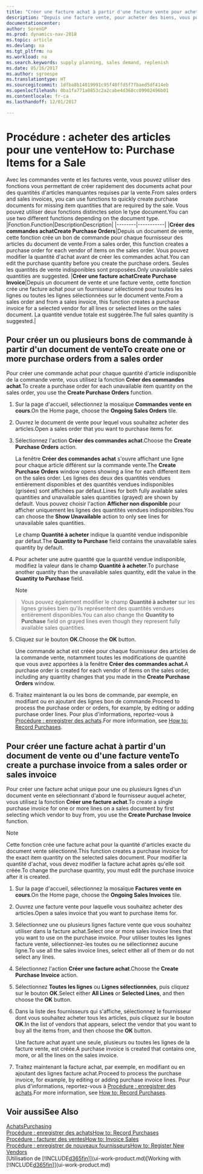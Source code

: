 ```yaml
---
title: "Créer une facture achat à partir d'une facture vente pour acheter des articles pour une vente"
description: "Depuis une facture vente, pour acheter des biens, vous pouvez créer une facture achat pour un fournisseur."
documentationcenter: 
author: SorenGP
ms.prod: dynamics-nav-2018
ms.topic: article
ms.devlang: na
ms.tgt_pltfrm: na
ms.workload: na
ms.search.keywords: supply planning, sales demand, replenish
ms.date: 05/16/2017
ms.author: sgroespe
ms.translationtype: HT
ms.sourcegitcommit: 1dfba8b14019991c95f40ffd5f7fbaed5df414eb
ms.openlocfilehash: 0ba1fa771a0853c2a2cabe4d368cc09902496b01
ms.contentlocale: fr-ca
ms.lasthandoff: 12/01/2017

---
```

# <a name="how-to-purchase-items-for-a-sale"></a><span data-ttu-id="46909-103">Procédure : acheter des articles pour une vente</span><span class="sxs-lookup"><span data-stu-id="46909-103">How to: Purchase Items for a Sale</span></span>
<span data-ttu-id="46909-104">Avec les commandes vente et les factures vente, vous pouvez utiliser des fonctions vous permettant de créer rapidement des documents achat pour des quantités d'articles manquantes requises par la vente.</span><span class="sxs-lookup"><span data-stu-id="46909-104">From sales orders and sales invoices, you can use functions to quickly create purchase documents for missing item quantities that are required by the sale.</span></span> <span data-ttu-id="46909-105">Vous pouvez utiliser deux fonctions distinctes selon le type document.</span><span class="sxs-lookup"><span data-stu-id="46909-105">You can use two different functions depending on the document type.</span></span>
|<span data-ttu-id="46909-106">Fonction.</span><span class="sxs-lookup"><span data-stu-id="46909-106">Function</span></span>|<span data-ttu-id="46909-107">Description</span><span class="sxs-lookup"><span data-stu-id="46909-107">Description</span></span>|
|--------|-----------|
|<span data-ttu-id="46909-108">**Créer des commandes achat**</span><span class="sxs-lookup"><span data-stu-id="46909-108">**Create Purchase Orders**</span></span>|<span data-ttu-id="46909-109">Depuis un document de vente, cette fonction crée un bon de commande pour chaque fournisseur des articles du document de vente.</span><span class="sxs-lookup"><span data-stu-id="46909-109">From a sales order, this function creates a purchase order for each vendor of items on the sales order.</span></span> <span data-ttu-id="46909-110">Vous pouvez modifier la quantité d'achat avant de créer les commandes achat.</span><span class="sxs-lookup"><span data-stu-id="46909-110">You can edit the purchase quantity before you create the purchase orders.</span></span> <span data-ttu-id="46909-111">Seules les quantités de vente indisponibles sont proposées.</span><span class="sxs-lookup"><span data-stu-id="46909-111">Only unavailable sales quantities are suggested.</span></span>
|<span data-ttu-id="46909-112">**Créer une facture achat**</span><span class="sxs-lookup"><span data-stu-id="46909-112">**Create Purchase Invoice**</span></span>|<span data-ttu-id="46909-113">Depuis un document de vente et une facture vente, cette fonction crée une facture achat pour un fournisseur sélectionné pour toutes les lignes ou toutes les lignes sélectionnées sur le document vente.</span><span class="sxs-lookup"><span data-stu-id="46909-113">From a sales order and from a sales invoice, this function creates a purchase invoice for a selected vendor for all lines or selected lines on the sales document.</span></span> <span data-ttu-id="46909-114">La quantité vendue totale est suggérée.</span><span class="sxs-lookup"><span data-stu-id="46909-114">The full sales quantity is suggested.</span></span>|

## <a name="to-create-one-or-more-purchase-orders-from-a-sales-order"></a><span data-ttu-id="46909-115">Pour créer un ou plusieurs bons de commande à partir d'un document de vente</span><span class="sxs-lookup"><span data-stu-id="46909-115">To create one or more purchase orders from a sales order</span></span>
<span data-ttu-id="46909-116">Pour créer une commande achat pour chaque quantité d'article indisponible de la commande vente, vous utilisez la fonction **Créer des commandes achat**.</span><span class="sxs-lookup"><span data-stu-id="46909-116">To create a purchase order for each unavailable item quantity on the sales order, you use the **Create Purchase Orders** function.</span></span>

1. <span data-ttu-id="46909-117">Sur la page d'accueil, sélectionnez la mosaïque **Commandes vente en cours**.</span><span class="sxs-lookup"><span data-stu-id="46909-117">On the Home page, choose the **Ongoing Sales Orders** tile.</span></span>
2. <span data-ttu-id="46909-118">Ouvrez le document de vente pour lequel vous souhaitez acheter des articles.</span><span class="sxs-lookup"><span data-stu-id="46909-118">Open a sales order that you want to purchase items for.</span></span>
3. <span data-ttu-id="46909-119">Sélectionnez l'action **Créer des commandes achat**.</span><span class="sxs-lookup"><span data-stu-id="46909-119">Choose the **Create Purchase Orders** action.</span></span>

    <span data-ttu-id="46909-120">La fenêtre **Créer des commandes achat** s'ouvre affichant une ligne pour chaque article différent sur la commande vente.</span><span class="sxs-lookup"><span data-stu-id="46909-120">The **Create Purchase Orders** window opens showing a line for each different item on the sales order.</span></span> <span data-ttu-id="46909-121">Les lignes des deux des quantités vendues entièrement disponibles et des quantités vendues indisponibles (grisées) sont affichées par défaut.</span><span class="sxs-lookup"><span data-stu-id="46909-121">Lines for both fully available sales quantities and unavailable sales quantities (grayed) are shown by default.</span></span> <span data-ttu-id="46909-122">Vous pouvez choisir l'action **Afficher non disponible** pour afficher uniquement les lignes des quantités vendues indisponibles.</span><span class="sxs-lookup"><span data-stu-id="46909-122">You can choose the **Show Unavailable** action to only see lines for unavailable sales quantities.</span></span>

    <span data-ttu-id="46909-123">Le champ **Quantité à acheter** indique la quantité vendue indisponible par défaut.</span><span class="sxs-lookup"><span data-stu-id="46909-123">The **Quantity to Purchase** field contains the unavailable sales quantity by default.</span></span>
4. <span data-ttu-id="46909-124">Pour acheter une autre quantité que la quantité vendue indisponible, modifiez la valeur dans le champ **Quantité à acheter**.</span><span class="sxs-lookup"><span data-stu-id="46909-124">To purchase another quantity than the unavailable sales quantity, edit the value in the **Quantity to Purchase** field.</span></span>

    > [!NOTE]  
>   <span data-ttu-id="46909-125">Vous pouvez également modifier le champ **Quantité à acheter** sur les lignes grisées bien qu'ils représentent des quantités vendues entièrement disponibles.</span><span class="sxs-lookup"><span data-stu-id="46909-125">You can also change the **Quantity to Purchase** field on grayed lines even though they represent fully available sales quantities.</span></span>
5. <span data-ttu-id="46909-126">Cliquez sur le bouton **OK**.</span><span class="sxs-lookup"><span data-stu-id="46909-126">Choose the **OK** button.</span></span>

    <span data-ttu-id="46909-127">Une commande achat est créée pour chaque fournisseur des articles de la commande vente, notamment toutes les modifications de quantité que vous avez apportées à la fenêtre **Créer des commandes achat**.</span><span class="sxs-lookup"><span data-stu-id="46909-127">A purchase order is created for each vendor of items on the sales order, including any quantity changes that you made in the **Create Purchase Orders** window.</span></span>
7. <span data-ttu-id="46909-128">Traitez maintenant la ou les bons de commande, par exemple, en modifiant ou en ajoutant des lignes bon de commande.</span><span class="sxs-lookup"><span data-stu-id="46909-128">Proceed to process the purchase order or orders, for example, by editing or adding purchase order lines.</span></span> <span data-ttu-id="46909-129">Pour plus d'informations, reportez-vous à [Procédure : enregistrer des achats](purchasing-how-record-purchases.md).</span><span class="sxs-lookup"><span data-stu-id="46909-129">For more information, see [How to: Record Purchases](purchasing-how-record-purchases.md).</span></span>


## <a name="to-create-a-purchase-invoice-from-a-sales-order-or-sales-invoice"></a><span data-ttu-id="46909-130">Pour créer une facture achat à partir d'un document de vente ou d'une facture vente</span><span class="sxs-lookup"><span data-stu-id="46909-130">To create a purchase invoice from a sales order or sales invoice</span></span>
<span data-ttu-id="46909-131">Pour créer une facture achat unique pour une ou plusieurs lignes d'un document vente en sélectionnant d'abord le fournisseur auquel acheter, vous utilisez la fonction **Créer une facture achat**.</span><span class="sxs-lookup"><span data-stu-id="46909-131">To create a single purchase invoice for one or more lines on a sales document by first selecting which vendor to buy from, you use the **Create Purchase Invoice** function.</span></span>

> [!NOTE]  
>   <span data-ttu-id="46909-132">Cette fonction crée une facture achat pour la quantité d'articles exacte du document vente sélectionné.</span><span class="sxs-lookup"><span data-stu-id="46909-132">This function creates a purchase invoice for the exact item quantity on the selected sales document.</span></span> <span data-ttu-id="46909-133">Pour modifier la quantité d'achat, vous devez modifier la facture achat après qu'elle soit créée.</span><span class="sxs-lookup"><span data-stu-id="46909-133">To change the purchase quantity, you must edit the purchase invoice after it is created.</span></span>  

1. <span data-ttu-id="46909-134">Sur la page d'accueil, sélectionnez la mosaïque **Factures vente en cours**.</span><span class="sxs-lookup"><span data-stu-id="46909-134">On the Home page, choose the **Ongoing Sales Invoices** tile.</span></span>
2. <span data-ttu-id="46909-135">Ouvrez une facture vente pour laquelle vous souhaitez acheter des articles.</span><span class="sxs-lookup"><span data-stu-id="46909-135">Open a sales invoice that you want to purchase items for.</span></span>
3. <span data-ttu-id="46909-136">Sélectionnez une ou plusieurs lignes facture vente que vous souhaitez utiliser dans la facture achat.</span><span class="sxs-lookup"><span data-stu-id="46909-136">Select one or more sales invoice lines that you want to use on the purchase invoice.</span></span> <span data-ttu-id="46909-137">Pour utiliser toutes les lignes facture vente, sélectionnez-les toutes ou ne sélectionnez aucune ligne.</span><span class="sxs-lookup"><span data-stu-id="46909-137">To use all the sales invoice lines, select either all of them or do not select any lines.</span></span>
4. <span data-ttu-id="46909-138">Sélectionnez l'action **Créer une facture achat**.</span><span class="sxs-lookup"><span data-stu-id="46909-138">Choose the **Create Purchase Invoice** action.</span></span>
5. <span data-ttu-id="46909-139">Sélectionnez **Toutes les lignes** ou **Lignes sélectionnées**, puis cliquez sur le bouton **OK**.</span><span class="sxs-lookup"><span data-stu-id="46909-139">Select either **All Lines** or **Selected Lines**, and then choose the **OK** button.</span></span>  
6. <span data-ttu-id="46909-140">Dans la liste des fournisseurs qui s'affiche, sélectionnez le fournisseur dont vous souhaitez acheter tous les articles, puis cliquez sur le bouton **OK**.</span><span class="sxs-lookup"><span data-stu-id="46909-140">In the list of vendors that appears, select the vendor that you want to buy all the items from, and then choose the **OK** button.</span></span>

    <span data-ttu-id="46909-141">Une facture achat ayant une seule, plusieurs ou toutes les lignes de la facture vente, est créée.</span><span class="sxs-lookup"><span data-stu-id="46909-141">A purchase invoice is created that contains one, more, or all the lines on the sales invoice.</span></span>
7. <span data-ttu-id="46909-142">Traitez maintenant la facture achat, par exemple, en modifiant ou en ajoutant des lignes facture achat.</span><span class="sxs-lookup"><span data-stu-id="46909-142">Proceed to process the purchase invoice, for example, by editing or adding purchase invoice lines.</span></span> <span data-ttu-id="46909-143">Pour plus d'informations, reportez-vous à [Procédure : enregistrer des achats](purchasing-how-record-purchases.md).</span><span class="sxs-lookup"><span data-stu-id="46909-143">For more information, see [How to: Record Purchases](purchasing-how-record-purchases.md).</span></span>

## <a name="see-also"></a><span data-ttu-id="46909-144">Voir aussi</span><span class="sxs-lookup"><span data-stu-id="46909-144">See Also</span></span>
[<span data-ttu-id="46909-145">Achats</span><span class="sxs-lookup"><span data-stu-id="46909-145">Purchasing</span></span>](purchasing-manage-purchasing.md)  
[<span data-ttu-id="46909-146">Procédure : enregistrer des achats</span><span class="sxs-lookup"><span data-stu-id="46909-146">How to: Record Purchases</span></span>](purchasing-how-record-purchases.md)  
[<span data-ttu-id="46909-147">Procédure : facturer des ventes</span><span class="sxs-lookup"><span data-stu-id="46909-147">How to: Invoice Sales</span></span>](sales-how-invoice-sales.md)  
[<span data-ttu-id="46909-148">Procédure : enregistrer de nouveaux fournisseurs</span><span class="sxs-lookup"><span data-stu-id="46909-148">How to: Register New Vendors</span></span>](purchasing-how-register-new-vendors.md)  
<span data-ttu-id="46909-149">[Utilisation de [!INCLUDE[d365fin](includes/d365fin_md.md)]](ui-work-product.md)</span><span class="sxs-lookup"><span data-stu-id="46909-149">[Working with [!INCLUDE[d365fin](includes/d365fin_md.md)]](ui-work-product.md)</span></span>

